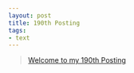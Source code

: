 ```yaml
---
layout: post
title: 190th Posting
tags: 
- text
---
```


> [Welcome to my 190th Posting](https://janghan-kor.tistory.com/889)

